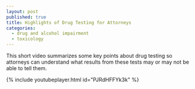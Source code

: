 ```yaml
---
layout: post
published: true
title: Highlights of Drug Testing for Attorneys
categories:
  - drug and alcohol impairment
  - toxicology
---
```


This short video summarizes some key points about drug testing so attorneys can understand what results from these tests may or may not be able to tell them.

{% include youtubeplayer.html id="PJRdHFFYk3k" %}